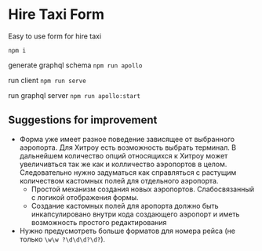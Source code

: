 # Hire Taxi Form

Easy to use form for hire taxi

`npm i`

generate graphql schema `npm run apollo`

run client `npm run serve`

run graphql server `npm run apollo:start`

## Suggestions for improvement

- Форма уже имеет разное поведение зависящее от выбранного аэропорта. 
Для Хитроу есть возможность выбрать терминал. 
В дальнейшем количество опций относящихся к Хитроу может увеличивться так же 
как и колличество аэропортов в целом. Следовательно нужно задуматься как 
справляться с растущим количеством кастомных полей для отдельного аэропорта. 
  - Простой механизм создания новых аэропортов. Слабосвязанный с логикой 
  отображения формы.
  - Создание кастомных полей для аропорта должно быть инкапсулировано 
  внутри кода создающего аэропорт и иметь возможность простого редактирования
- Нужно предусмотреть больше форматов для номера рейса (не только `\w\w ?\d\d\d?\d?`).
